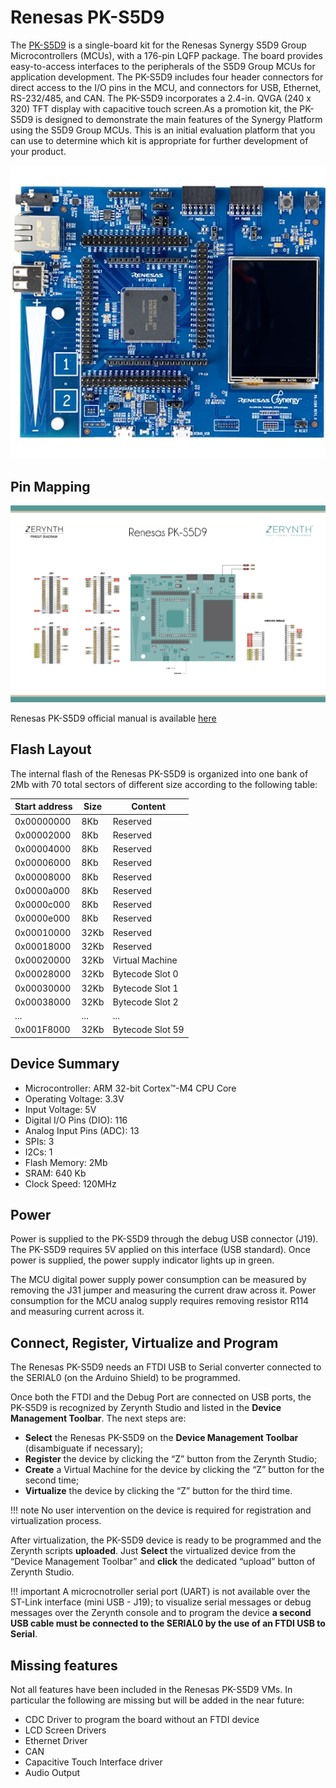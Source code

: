 # Renesas PK-S5D9

The [PK-S5D9](https://www.st.com/content/ccc/resource/technical/document/user_manual/70/fe/4a/3f/e7/e1/4f/7d/DM00039084.pdf/files/DM00039084.pdf/jcr:content/translations/en.DM00039084.pdf) is a single-board kit for the Renesas Synergy S5D9 Group Microcontrollers (MCUs), with a 176-pin LQFP package.
The board provides easy-to-access interfaces to the peripherals of the S5D9 Group MCUs for application development.
The PK-S5D9 includes four header connectors for direct access to the I/O pins in the MCU, and connectors for USB, Ethernet, RS-232/485, and CAN.
The PK-S5D9 incorporates a 2.4-in. QVGA (240 x 320) TFT display with capacitive touch screen.As a promotion kit, the PK-S5D9 is designed to demonstrate the main features of the Synergy Platform using the S5D9 Group MCUs.
This is an initial evaluation platform that you can use to determine which kit is appropriate for further development of your product.

<p style="text-align:center;"><img src="img/renesas_pks5d9.jpg"></p>

## Pin Mapping

![](img/renesas_pks5d9_pin_io.jpg)

Renesas PK-S5D9 official manual is available [here](https://www.renesas.com/us/en/doc/products/renesas-synergy/doc/r12um0009eu0101-synergy-pk-s5d9.pdf)

## Flash Layout

The internal flash of the Renesas PK-S5D9 is organized into one bank of 2Mb with 70 total sectors of different size according to the following table:

| Start address | Size | Content          |
|---------------|------|------------------|
| 0x00000000    | 8Kb  | Reserved         |
| 0x00002000    | 8Kb  | Reserved         |
| 0x00004000    | 8Kb  | Reserved         |
| 0x00006000    | 8Kb  | Reserved         |
| 0x00008000    | 8Kb  | Reserved         |
| 0x0000a000    | 8Kb  | Reserved         |
| 0x0000c000    | 8Kb  | Reserved         |
| 0x0000e000    | 8Kb  | Reserved         |
| 0x00010000    | 32Kb | Reserved         |
| 0x00018000    | 32Kb | Reserved         |
| 0x00020000    | 32Kb | Virtual Machine  |
| 0x00028000    | 32Kb | Bytecode Slot 0  |
| 0x00030000    | 32Kb | Bytecode Slot 1  |
| 0x00038000    | 32Kb | Bytecode Slot 2  |
| ...           | ...  | ...              |
| 0x001F8000    | 32Kb | Bytecode Slot 59 |

## Device Summary


* Microcontroller: ARM 32-bit Cortex™-M4 CPU Core
* Operating Voltage: 3.3V
* Input Voltage: 5V
* Digital I/O Pins (DIO): 116
* Analog Input Pins (ADC): 13
* SPIs: 3
* I2Cs: 1
* Flash Memory: 2Mb
* SRAM: 640 Kb
* Clock Speed: 120MHz

## Power

Power is supplied to the PK-S5D9 through the debug USB connector (J19). The PK-S5D9 requires 5V applied on this interface (USB standard). Once power is supplied, the power supply indicator lights up in green.

The MCU digital power supply power consumption can be measured by removing the J31 jumper and measuring the current draw across it.
Power consumption for the MCU analog supply requires removing resistor R114 and measuring current across it.

## Connect, Register, Virtualize and Program

The Renesas PK-S5D9 needs an FTDI USB to Serial converter connected to the SERIAL0 (on the Arduino Shield) to be programmed.

Once both the FTDI and the Debug Port are connected on USB ports, the PK-S5D9 is recognized by Zerynth Studio and listed in the **Device Management Toolbar**. The next steps are:

* **Select** the Renesas PK-S5D9 on the **Device Management Toolbar** (disambiguate if necessary);
* **Register** the device by clicking the “Z” button from the Zerynth Studio;
* **Create** a Virtual Machine for the device by clicking the “Z” button for the second time;
* **Virtualize** the device by clicking the “Z” button for the third time.

!!! note
	No user intervention on the device is required for registration and virtualization process.

After virtualization, the PK-S5D9 device is ready to be programmed and the  Zerynth scripts **uploaded**. Just **Select** the virtualized device from the “Device Management Toolbar” and **click** the dedicated “upload” button of Zerynth Studio.

!!! important
    A microcnotroller serial port (UART) is not available over the ST-Link interface (mini USB - J19); to visualize serial messages or debug messages over the Zerynth console and to program the device **a second USB cable must be connected to the SERIAL0 by the use of an FTDI USB to Serial**.

## Missing features

Not all features have been included in the Renesas PK-S5D9 VMs. In particular the following are missing but will be added in the near future:

* CDC Driver to program the board without an FTDI device
* LCD Screen Drivers
* Ethernet Driver
* CAN
* Capacitive Touch Interface driver
* Audio Output

<!--stackedit_data:
eyJoaXN0b3J5IjpbMTA1ODcwMjU4LC00OTk2MzY1NjFdfQ==
-->
